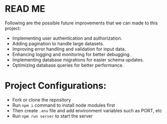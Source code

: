 # READ ME

Following are the possible future improvements that we can made to this project:

* Implementing user authentication and authorization.
* Adding pagination to handle large datasets.
* Improving error handling and validation for input data.
* Enhancing logging and monitoring for better debugging.
* Implementing database migrations for easier schema updates.
* Optimizing database queries for better performance.

# Project Configurations:

* Fork or clone the repository
* Run `npm i` command to install node modules first
* Then create `.env` file and add environment variables such as PORT, etc
* Run `npm run server` to start the server

